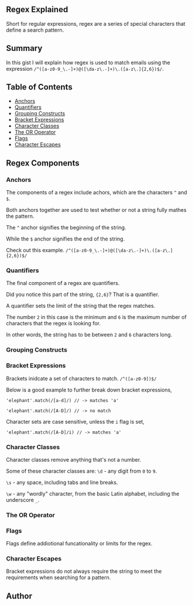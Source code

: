 ## Regex Explained

Short for regular expressions, regex are a series of special characters that define a search pattern.



## Summary

In this gist I will explain how regex is used to match emails using the expression `/^([a-z0-9_\.-]+)@([\da-z\.-]+)\.([a-z\.]{2,6})$/`.
<!-- Briefly summarize the regex you will be describing and what you will explain. Include a code snippet of the regex. Replace this text with your summary.
 -->
## Table of Contents

- [Anchors](#anchors)
- [Quantifiers](#quantifiers)
- [Grouping Constructs](#grouping-constructs)
- [Bracket Expressions](#bracket-expressions)
- [Character Classes](#character-classes)
- [The OR Operator](#the-or-operator)
- [Flags](#flags)
- [Character Escapes](#character-escapes)

## Regex Components

### Anchors

The components of a regex include achors, which are the characters `^` and `$`. 

Both anchors together are used to test whether or not a string fully mathes the pattern.

The `^` anchor signifies the beginning of the string.

While the `$` anchor signifies the end of the string.

Check out this example.
`/^([a-z0-9_\.-]+)@([\da-z\.-]+)\.([a-z\.]{2,6})$/`

### Quantifiers

The final component of a regex are quantifiers.

Did you notice this part of the string, `{2,6}`? That is a quantifier. 

A quantifier sets the limit of the string that the regex matches.

The number `2` in this case is the minimum and `6` is the maximum number of characters that the regex is looking for.

In other words, the string has to be between `2` and `6` characters long.

### Grouping Constructs

### Bracket Expressions
Brackets inidcate a set of characters to match.
`/^([a-z0-9])$/`

Below is a good example to further break down bracket expressions,

`'elephant'.match(/[a-d]/) // -> matches 'a'`

`'elephant'.match(/[A-D]/) // -> no match`

Character sets are case sensitive, unless the `i` flag is set,

`'elephant'.match(/[A-D]/i) // -> matches 'a'`

### Character Classes
Character classes remove anything that's not a number.

Some of these character classes are:
`\d` - any digit from `0` to `9`.

`\s` - any space, including tabs and line breaks.

`\w` - any "wordly" character, from the basic Latin alphabet, including the underscore `_`.



### The OR Operator

### Flags
Flags define addiotional funcationality or limits for the regex.
### Character Escapes
Bracket expressions do not always require the string to meet the requirements when searching for a pattern.



## Author

<!-- A short section about the author with a link to the author's GitHub profile (replace with your information and a link to your profile)
 -->
